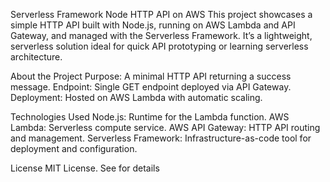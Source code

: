 Serverless Framework Node HTTP API on AWS
This project showcases a simple HTTP API built with Node.js, running on AWS Lambda and API Gateway, and managed with the Serverless Framework. It’s a lightweight, serverless solution ideal for quick API prototyping or learning serverless architecture.

About the Project
Purpose: A minimal HTTP API returning a success message.
Endpoint: Single GET endpoint deployed via API Gateway.
Deployment: Hosted on AWS Lambda with automatic scaling.


Technologies Used
Node.js: Runtime for the Lambda function.
AWS Lambda: Serverless compute service.
AWS API Gateway: HTTP API routing and management.
Serverless Framework: Infrastructure-as-code tool for deployment and configuration.


License
MIT License. See  for details
